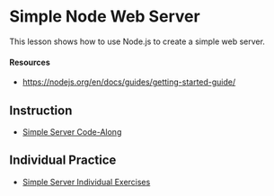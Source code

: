 # Simple Node Web Server
This lesson shows how to use Node.js to create a simple web server. 

#### Resources
- https://nodejs.org/en/docs/guides/getting-started-guide/

## Instruction
- [Simple Server Code-Along](SimpleServerCodeAlong.md)

## Individual Practice
- [Simple Server Individual Exercises](SimpleServerIndividualExercises.md)